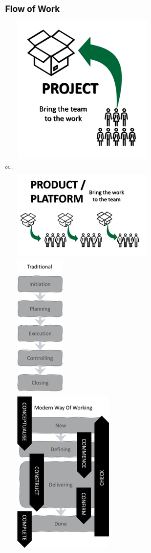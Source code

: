 # Flow of Work

<figure><img src="../../.gitbook/assets/image (2).png" alt=""><figcaption></figcaption></figure>

or...

<figure><img src="../../.gitbook/assets/image (40).png" alt=""><figcaption></figcaption></figure>

<figure><img src="../../.gitbook/assets/image (26).png" alt="" width="149"><figcaption></figcaption></figure>

<figure><img src="../../.gitbook/assets/image (28).png" alt="" width="300"><figcaption></figcaption></figure>
